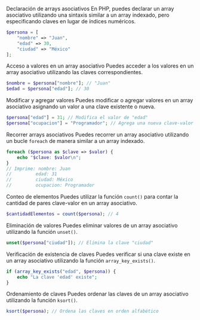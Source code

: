 Declaración de arrays asociativos
   En PHP, puedes declarar un array asociativo utilizando una sintaxis similar a un array indexado, pero especificando claves en lugar de índices numéricos.

   ```php
   $persona = [
       "nombre" => "Juan",
       "edad" => 30,
       "ciudad" => "México"
   ];
   ```

Acceso a valores en un array asociativo
   Puedes acceder a los valores en un array asociativo utilizando las claves correspondientes.

   ```php
   $nombre = $persona["nombre"]; // "Juan"
   $edad = $persona["edad"]; // 30
   ```

Modificar y agregar valores
   Puedes modificar o agregar valores en un array asociativo asignando un valor a una clave existente o nueva.

   ```php
   $persona["edad"] = 31; // Modifica el valor de "edad"
   $persona["ocupacion"] = "Programador"; // Agrega una nueva clave-valor
   ```

Recorrer arrays asociativos
   Puedes recorrer un array asociativo utilizando un bucle `foreach` de manera similar a un array indexado.

   ```php
   foreach ($persona as $clave => $valor) {
       echo "$clave: $valor\n";
   }
   // Imprime: nombre: Juan
   //         edad: 31
   //         ciudad: México
   //         ocupacion: Programador
   ```

Conteo de elementos
   Puedes utilizar la función `count()` para contar la cantidad de pares clave-valor en un array asociativo.

   ```php
   $cantidadElementos = count($persona); // 4
   ```

Eliminación de valores
   Puedes eliminar valores de un array asociativo utilizando la función `unset()`.

   ```php
   unset($persona["ciudad"]); // Elimina la clave "ciudad"
   ```

Verificación de existencia de claves
   Puedes verificar si una clave existe en un array asociativo utilizando la función `array_key_exists()`.

   ```php
   if (array_key_exists("edad", $persona)) {
       echo "La clave 'edad' existe";
   }
   ```

Ordenamiento de claves
   Puedes ordenar las claves de un array asociativo utilizando la función `ksort()`.

   ```php
   ksort($persona); // Ordena las claves en orden alfabético
   ```
